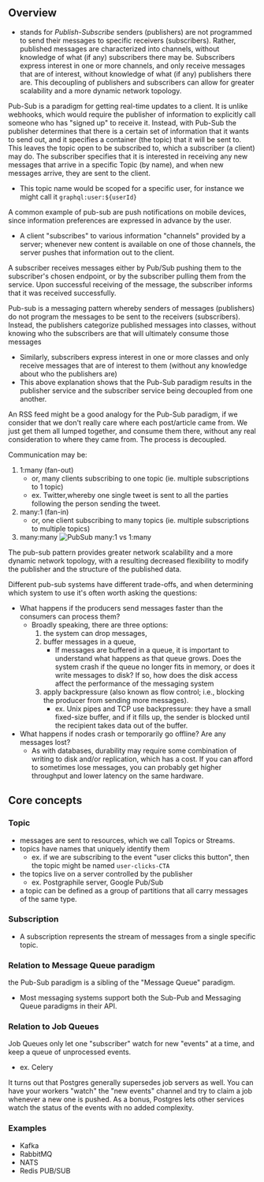 
## Overview
- stands for *Publish-Subscribe*
senders (publishers) are not programmed to send their messages to specific receivers (subscribers). Rather, published messages are characterized into channels, without knowledge of what (if any) subscribers there may be. Subscribers express interest in one or more channels, and only receive messages that are of interest, without knowledge of what (if any) publishers there are. This decoupling of publishers and subscribers can allow for greater scalability and a more dynamic network topology.

Pub-Sub is a paradigm for getting real-time updates to a client. It is unlike webhooks, which would require the publisher of information to explicitly call someone who has "signed up" to receive it. Instead, with Pub-Sub the publisher determines that there is a certain set of information that it wants to send out, and it specifies a container (the topic) that it will be sent to. This leaves the topic open to be subscribed to, which a subscriber (a client) may do. The subscriber specifies that it is interested in receiving any new messages that arrive in a specific Topic (by name), and when new messages arrive, they are sent to the client.
- This topic name would be scoped for a specific user, for instance we might call it `graphql:user:${userId}`

A common example of pub-sub are push notifications on mobile devices, since information preferences are expressed in advance by the user.
- A client "subscribes" to various information "channels" provided by a server; whenever new content is available on one of those channels, the server pushes that information out to the client.

A subscriber receives messages either by Pub/Sub pushing them to the subscriber's chosen endpoint, or by the subscriber pulling them from the service. Upon successful receiving of the message, the subscriber informs that it was received successfully.

Pub-sub is a messaging pattern whereby senders of messages (publishers) do not program the messages to be sent to the receivers (subscribers). Instead, the publishers categorize published messages into classes, without knowing who the subscribers are that will ultimately consume those messages
- Similarly, subscribers express interest in one or more classes and only receive messages that are of interest to them (without any knowledge about who the publishers are)
- This above explanation shows that the Pub-Sub paradigm results in the publisher service and the subscriber service being decoupled from one another.

An RSS feed might be a good analogy for the Pub-Sub paradigm, if we consider that we don't really care where each post/article came from. We just get them all lumped together, and consume them there, without any real consideration to where they came from. The process is decoupled.

Communication may be:
1. 1:many (fan-out)
	- or, many clients subscribing to one topic (ie. multiple subscriptions to 1 topic)
	- ex. Twitter,whereby one single tweet is sent to all the parties following the person sending the tweet.
2. many:1 (fan-in)
	- or, one client subscribing to many topics (ie. multiple subscriptions to multiple topics)
3. many:many
![PubSub many:1 vs 1:many](/assets/images/2021-03-24-10-42-17.png)

The pub-sub pattern provides greater network scalability and a more dynamic network topology, with a resulting decreased flexibility to modify the publisher and the structure of the published data.

Different pub-sub systems have different trade-offs, and when determining which system to use it's often worth asking the questions:
- What happens if the producers send messages faster than the consumers can process them? 
	- Broadly speaking, there are three options: 
		1. the system can drop messages, 
		2. buffer messages in a queue, 
			- If messages are buffered in a queue, it is important to understand what happens as that queue grows. Does the system crash if the queue no longer fits in memory, or does it write messages to disk? If so, how does the disk access affect the performance of the messaging system
		3. apply backpressure (also known as flow control; i.e., blocking the producer from sending more messages). 
			-	ex. Unix pipes and TCP use backpressure: they have a small fixed-size buffer, and if it fills up, the sender is blocked until the recipient takes data out of the buffer.
- What happens if nodes crash or temporarily go offline? Are any messages lost? 
	- As with databases, durability may require some combination of writing to disk and/or replication, which has a cost. If you can afford to sometimes lose messages, you can probably get higher throughput and lower latency on the same hardware.

## Core concepts
### Topic
- messages are sent to resources, which we call Topics or Streams.
- topics have names that uniquely identify them
	- ex. if we are subscribing to the event "user clicks this button", then the topic might be named `user-clicks-CTA`
- the topics live on a server controlled by the publisher
	- ex. Postgraphile server, Google Pub/Sub
- a topic can be defined as a group of partitions that all carry messages of the same type.

### Subscription
- A subscription represents the stream of messages from a single specific topic.

### Relation to Message Queue paradigm
the Pub-Sub paradigm is a sibling of the "Message Queue" paradigm.
- Most messaging systems support both the Sub-Pub and Messaging Queue paradigms in their API.

### Relation to Job Queues
Job Queues only let one "subscriber" watch for new "events" at a time, and keep a queue of unprocessed events.
- ex. Celery

It turns out that Postgres generally supersedes job servers as well. You can have your workers "watch" the "new events" channel and try to claim a job whenever a new one is pushed. As a bonus, Postgres lets other services watch the status of the events with no added complexity.

### Examples
- Kafka
- RabbitMQ
- NATS
- Redis PUB/SUB
